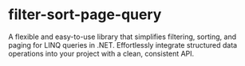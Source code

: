 # filter-sort-page-query
A flexible and easy-to-use library that simplifies filtering, sorting, and paging for LINQ queries in .NET. Effortlessly integrate structured data operations into your project with a clean, consistent API.

